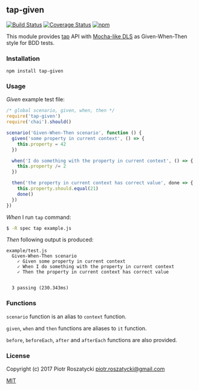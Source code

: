 ## tap-given

[![Build Status](https://secure.travis-ci.org/dex4er/js-tap-given.svg)](http://travis-ci.org/dex4er/js-tap-given) [![Coverage Status](https://coveralls.io/repos/github/dex4er/js-tap-given/badge.svg)](https://coveralls.io/github/dex4er/js-tap-given) [![npm](https://img.shields.io/npm/v/tap-given.svg)](https://www.npmjs.com/package/tap-given)

This module provides [tap](https://www.npmjs.com/package/tap) API with
[Mocha-like DLS](http://www.node-tap.org/mochalike/) as Given-When-Then style
for BDD tests.

### Installation

```shell
npm install tap-given
```

### Usage

*Given* example test file:

```js
/* global scenario, given, when, then */
require('tap-given')
require('chai').should()

scenario('Given-When-Then scenario', function () {
  given('some property in current context', () => {
    this.property = 42
  })

  when('I do something with the property in current context', () => {
    this.property /= 2
  })

  then('the property in current context has correct value', done => {
    this.property.should.equal(21)
    done()
  })
})
```

*When* I run `tap` command:

```sh
$ -R spec tap example.js
```

*Then* following output is produced:

```
example/test.js
  Given-When-Then scenario
    ✓ Given some property in current context
    ✓ When I do something with the property in current context
    ✓ Then the property in current context has correct value


  3 passing (230.343ms)
```

### Functions

`scenario` function is an alias to `context` function.

`given`, `when` and `then` functions are aliases to `it` function.

`before`, `beforeEach`, `after` and `afterEach` functions are also provided.

### License

Copyright (c) 2017 Piotr Roszatycki <piotr.roszatycki@gmail.com>

[MIT](https://opensource.org/licenses/MIT)
